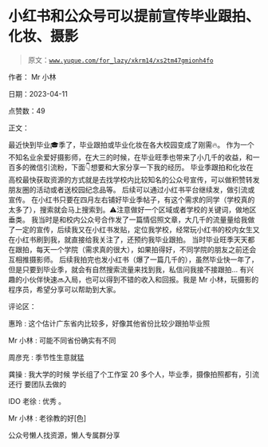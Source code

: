 # 小红书和公众号可以提前宣传毕业跟拍、化妆、摄影

> 原文：[`www.yuque.com/for_lazy/xkrm14/xs2tm47gmionh4fo`](https://www.yuque.com/for_lazy/xkrm14/xs2tm47gmionh4fo)



作者： Mr 小林



日期：2023-04-11



点赞数：49

<ne-card data-card-name="hr" data-card-type="block" id="LGA5Y" data-event-boundary="card">

正文：



最近快到毕业🎓季了，毕业跟拍或毕业化妆在各大校园变成了刚需🔥。 作为一个不知名业余爱好摄影师，在大三的时候，在毕业旺季也带来了小几千的收益，和一百多的微信引流粉，下面👇想要和大家分享一下我的经历。 毕业季跟拍和化妆在高校最快获取资源的方式就是去找学校内比较知名的公众号宣传，可以做积赞转发朋友圈的活动或者送校园纪念品等。 后续可以通过小红书平台继续发，做引流或宣传。 在小红书只要在四月左右铺好毕业季帖子，有这个需求的同学（学校真的太多了），搜索就会马上搜索到。⚠️注意做好一个区域或者学校的关键词，做地区垂类。 我当时是和校内公众号合作发了一篇情侣照文章，大几千的流量量给我做了一定的宣传，后续我又在小红书发贴，定位我学校，经常玩小红书的校内女生又在小红书刷到我，就直接给我关注了，还预约我毕业跟拍。 当时毕业旺季天天都在跟拍，每天一个学院（需求真的很大），如果拍得好，不同学院的朋友之前还会互相推摄影师。 后续我拍完也发小红书（爆了一篇几千的），虽然毕业快一年了，但是只要到毕业季，就会有自然搜索流量来找到我，私信问我接不接跟拍… 有兴趣的小伙伴快速🔜入局，也可以得到不错的收入和回报。我是 Mr 小林，玩摄影的程序员，希望分享可以帮助到大家。

<ne-card data-card-name="hr" data-card-type="block" id="DlODF" data-event-boundary="card">

评论区：



惠玲 : 这个估计广东省内比较多，好像其他省份比较少跟拍毕业照



Mr 小林 : 可能不同省份确实有不同



周彦充 : 季节性生意就猛



龚操 : 我大学的时候 学长组了个工作室 20 多个人，毕业季，摄像拍照都有，引流还行 要团队去做的



IDO 老徐 : 优秀 。



Mr 小林 : 老徐教的好[色]

<ne-card data-card-name="hr" data-card-type="block" id="LwoX6" data-event-boundary="card">

公众号懒人找资源，懒人专属群分享

</ne-card></ne-card></ne-card>